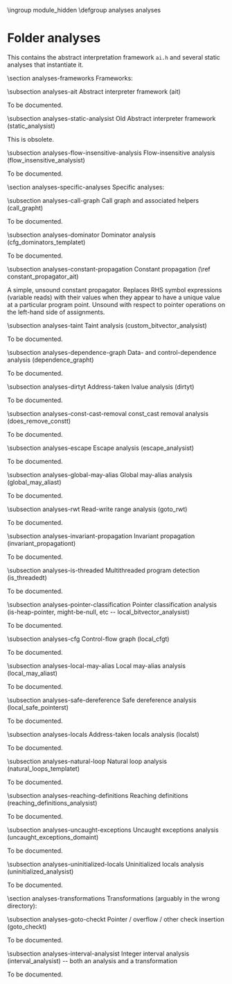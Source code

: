 \ingroup module_hidden
\defgroup analyses analyses

# Folder analyses

This contains the abstract interpretation framework `ai.h` and several
static analyses that instantiate it.

\section analyses-frameworks Frameworks:

\subsection analyses-ait Abstract interpreter framework (ait)

To be documented.

\subsection analyses-static-analysist Old Abstract interpreter framework (static_analysist)

This is obsolete.

\subsection analyses-flow-insensitive-analysis Flow-insensitive analysis (flow_insensitive_analysist)

To be documented.

\section analyses-specific-analyses Specific analyses:

\subsection analyses-call-graph Call graph and associated helpers (call_grapht)

To be documented.

\subsection analyses-dominator Dominator analysis (cfg_dominators_templatet)

To be documented.

\subsection analyses-constant-propagation Constant propagation (\ref constant_propagator_ait)

A simple, unsound constant propagator. Replaces RHS symbol expressions (variable
reads) with their values when they appear to have a unique value at a particular
program point. Unsound with respect to pointer operations on the left-hand side
of assignments.

\subsection analyses-taint Taint analysis (custom_bitvector_analysist)

To be documented.

\subsection analyses-dependence-graph Data- and control-dependence analysis (dependence_grapht)

To be documented.

\subsection analyses-dirtyt Address-taken lvalue analysis (dirtyt)

To be documented.

\subsection analyses-const-cast-removal const_cast removal analysis (does_remove_constt)

To be documented.

\subsection analyses-escape Escape analysis (escape_analysist)

To be documented.

\subsection analyses-global-may-alias Global may-alias analysis (global_may_aliast)

To be documented.

\subsection analyses-rwt Read-write range analysis (goto_rwt)

To be documented.

\subsection analyses-invariant-propagation Invariant propagation (invariant_propagationt)

To be documented.

\subsection analyses-is-threaded Multithreaded program detection (is_threadedt)

To be documented.

\subsection analyses-pointer-classification Pointer classification analysis (is-heap-pointer, might-be-null, etc -- local_bitvector_analysist)

To be documented.

\subsection analyses-cfg Control-flow graph (local_cfgt)

To be documented.

\subsection analyses-local-may-alias Local may-alias analysis (local_may_aliast)

To be documented.

\subsection analyses-safe-dereference Safe dereference analysis (local_safe_pointerst)

To be documented.

\subsection analyses-locals Address-taken locals analysis (localst)

To be documented.

\subsection analyses-natural-loop Natural loop analysis (natural_loops_templatet)

To be documented.

\subsection analyses-reaching-definitions Reaching definitions (reaching_definitions_analysist)

To be documented.

\subsection analyses-uncaught-exceptions Uncaught exceptions analysis (uncaught_exceptions_domaint)

To be documented.

\subsection analyses-uninitialized-locals Uninitialized locals analysis (uninitialized_analysist)

To be documented.

\section analyses-transformations Transformations (arguably in the wrong directory):

\subsection analyses-goto-checkt Pointer / overflow / other check insertion (goto_checkt)

To be documented.

\subsection analyses-interval-analysist Integer interval analysis (interval_analysist) -- both an analysis and a transformation

To be documented.
